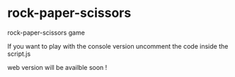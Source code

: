 # rock-paper-scissors
rock-paper-scissors game

If you want to play with the console version uncomment the code inside the script.js

web version will be availble soon !